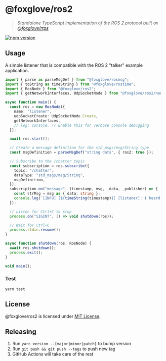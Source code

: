# @foxglove/ros2

> _Standalone TypeScript implementation of the ROS 2 protocol built on [@foxglove/rtps](https://github.com/foxglove/rtps)_

[![npm version](https://img.shields.io/npm/v/@foxglove/ros2.svg?style=flat)](https://www.npmjs.com/package/@foxglove/ros2)

## Usage

A simple listener that is compatible with the ROS 2 "talker" example application.

```Typescript
import { parse as parseMsgDef } from "@foxglove/rosmsg";
import { toString as timeString } from "@foxglove/rostime";
import { RosNode } from "@foxglove/ros2";
import { getNetworkInterfaces, UdpSocketNode } from "@foxglove/ros2/nodejs";

async function main() {
  const ros = new RosNode({
    name: "listener",
    udpSocketCreate: UdpSocketNode.Create,
    getNetworkInterfaces,
    // log: console, // Enable this for verbose console debugging
  });

  await ros.start();

  // Create a message definition for the std_msgs/msg/String type
  const msgDefinition = parseMsgDef("string data", { ros2: true });

  // Subscribe to the /chatter topic
  const subscription = ros.subscribe({
    topic: "/chatter",
    dataType: "std_msgs/msg/String",
    msgDefinition,
  });
  subscription.on("message", (timestamp, msg, _data, _publisher) => {
    const strMsg = msg as { data: string };
    console.log(`[INFO] [${timeString(timestamp)}] [listener]: I heard: [${strMsg.data}]`);
  });

  // Listen for Ctrl+C to stop
  process.on("SIGINT", () => void shutdown(ros));

  // Wait for Ctrl+C
  process.stdin.resume();
}

async function shutdown(ros: RosNode) {
  await ros.shutdown();
  process.exit();
}

void main();
```

### Test

`yarn test`

## License

@foxglove/ros2 is licensed under [MIT License](https://opensource.org/licenses/MIT).

## Releasing

1. Run `yarn version --[major|minor|patch]` to bump version
2. Run `git push && git push --tags` to push new tag
3. GitHub Actions will take care of the rest
